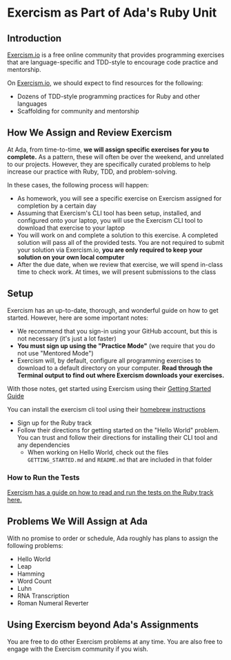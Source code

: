 # Exercism as Part of Ada's Ruby Unit

## Introduction

[Exercism.io](https://exercism.io) is a free online community that provides programming exercises that are language-specific and TDD-style to encourage code practice and mentorship.

On [Exercism.io](https://exercism.io), we should expect to find resources for the following:

- Dozens of TDD-style programming practices for Ruby and other languages
- Scaffolding for community and mentorship

## How We Assign and Review Exercism

At Ada, from time-to-time, **we will assign specific exercises for you to complete.** As a pattern, these will often be over the weekend, and unrelated to our projects. However, they are specifically curated problems to help increase our practice with Ruby, TDD, and problem-solving.

In these cases, the following process will happen:

- As homework, you will see a specific exercise on Exercism assigned for completion by a certain day
- Assuming that Exercism's CLI tool has been setup, installed, and configured onto your laptop, you will use the Exercism CLI tool to download that exercise to your laptop
- You will work on and complete a solution to this exercise. A completed solution will pass all of the provided tests. You are not required to submit your solution via Exercism.io, **you are only required to keep your solution on your own local computer**
- After the due date, when we review that exercise, we will spend in-class time to check work. At times, we will present submissions to the class

## Setup

Exercism has an up-to-date, thorough, and wonderful guide on how to get started. However, here are some important notes:

- We recommend that you sign-in using your GitHub account, but this is not necessary (it's just a lot faster)
- **You must sign up using the "Practice Mode"** (we require that you do not use "Mentored Mode")
- Exercism will, by default, configure all programming exercises to download to a default directory on your computer. **Read through the Terminal output to find out where Exercism downloads your exercises.**

With those notes, get started using Exercism using their [Getting Started Guide](https://exercism.io/getting-started)

You can install the exercism cli tool using their [homebrew instructions](https://exercism.io/cli-walkthrough)

- Sign up for the Ruby track
- Follow their directions for getting started on the "Hello World" problem. You can trust and follow their directions for installing their CLI tool and any dependencies
  - When working on Hello World, check out the files `GETTING_STARTED.md` and `README.md` that are included in that folder

### How to Run the Tests

[Exercism has a guide on how to read and run the tests on the Ruby track here.](https://exercism.io/tracks/ruby/tests)

## Problems We Will Assign at Ada

With no promise to order or schedule, Ada roughly has plans to assign the following problems:

- Hello World
- Leap
- Hamming
- Word Count
- Luhn
- RNA Transcription
- Roman Numeral Reverter

## Using Exercism beyond Ada's Assignments

You are free to do other Exercism problems at any time. You are also free to engage with the Exercism community if you wish.
